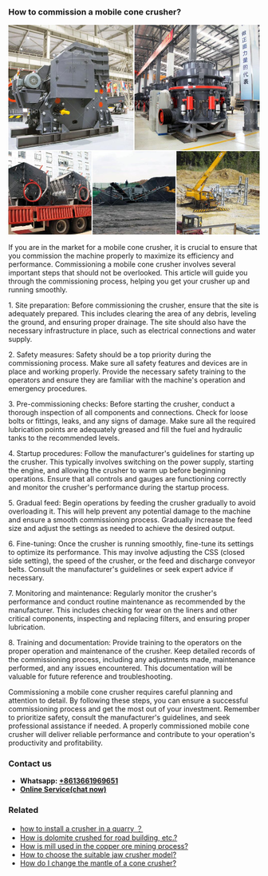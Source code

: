 <h3>How to commission a mobile cone crusher?</h3><img src='1701745167.jpg' alt=''><p>If you are in the market for a mobile cone crusher, it is crucial to ensure that you commission the machine properly to maximize its efficiency and performance. Commissioning a mobile cone crusher involves several important steps that should not be overlooked. This article will guide you through the commissioning process, helping you get your crusher up and running smoothly.</p><p>1. Site preparation: Before commissioning the crusher, ensure that the site is adequately prepared. This includes clearing the area of any debris, leveling the ground, and ensuring proper drainage. The site should also have the necessary infrastructure in place, such as electrical connections and water supply.</p><p>2. Safety measures: Safety should be a top priority during the commissioning process. Make sure all safety features and devices are in place and working properly. Provide the necessary safety training to the operators and ensure they are familiar with the machine's operation and emergency procedures.</p><p>3. Pre-commissioning checks: Before starting the crusher, conduct a thorough inspection of all components and connections. Check for loose bolts or fittings, leaks, and any signs of damage. Make sure all the required lubrication points are adequately greased and fill the fuel and hydraulic tanks to the recommended levels.</p><p>4. Startup procedures: Follow the manufacturer's guidelines for starting up the crusher. This typically involves switching on the power supply, starting the engine, and allowing the crusher to warm up before beginning operations. Ensure that all controls and gauges are functioning correctly and monitor the crusher's performance during the startup process.</p><p>5. Gradual feed: Begin operations by feeding the crusher gradually to avoid overloading it. This will help prevent any potential damage to the machine and ensure a smooth commissioning process. Gradually increase the feed size and adjust the settings as needed to achieve the desired output.</p><p>6. Fine-tuning: Once the crusher is running smoothly, fine-tune its settings to optimize its performance. This may involve adjusting the CSS (closed side setting), the speed of the crusher, or the feed and discharge conveyor belts. Consult the manufacturer's guidelines or seek expert advice if necessary.</p><p>7. Monitoring and maintenance: Regularly monitor the crusher's performance and conduct routine maintenance as recommended by the manufacturer. This includes checking for wear on the liners and other critical components, inspecting and replacing filters, and ensuring proper lubrication.</p><p>8. Training and documentation: Provide training to the operators on the proper operation and maintenance of the crusher. Keep detailed records of the commissioning process, including any adjustments made, maintenance performed, and any issues encountered. This documentation will be valuable for future reference and troubleshooting.</p><p>Commissioning a mobile cone crusher requires careful planning and attention to detail. By following these steps, you can ensure a successful commissioning process and get the most out of your investment. Remember to prioritize safety, consult the manufacturer's guidelines, and seek professional assistance if needed. A properly commissioned mobile cone crusher will deliver reliable performance and contribute to your operation's productivity and profitability.</p><h3>Contact us</h3><ul><li><strong>Whatsapp:&nbsp;<a href="https://wa.me/8613661969651">+8613661969651</a></strong></li><li><a href="https://swt.shibang-china.com/?git&amp;zhl&amp;How to commission a mobile cone crusher"><strong>Online Service(chat now)</strong></a></li></ul><h3>Related</h3><ul><li><a href='how to install a crusher in a quarry ？.md'>how to install a crusher in a quarry ？</a></li><li><a href='How is dolomite crushed for road building etc.md'>How is dolomite crushed for road building, etc.?</a></li><li><a href='How is mill used in the copper ore mining process.md'>How is mill used in the copper ore mining process?</a></li><li><a href='How to choose the suitable jaw crusher model.md'>How to choose the suitable jaw crusher model?</a></li><li><a href='How do I change the mantle of a cone crusher.md'>How do I change the mantle of a cone crusher?</a></li></ul>